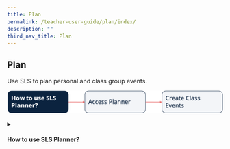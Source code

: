 ```yaml
---
title: Plan
permalink: /teacher-user-guide/plan/index/
description: ""
third_nav_title: Plan
---
```

## Plan
Use SLS to plan personal and class group events.

<a target="_blank" href="/images/2Teacher/Flow-Plan.png"><img alt="Flow Plan" src="/images/2Teacher/Flow-Plan.png"></a>

<details>
 <summary><h4>How to use SLS Planner?</h4></summary>

<ul>
    <li><a target="_blank" href="/teacher-user-guide/plan/access-planner/">(1) Access Planner (New)</a></li>
    <li><a target="_blank" href="/teacher-user-guide/plan/create-class-events/">(2) Create Class Events (New)</a></li>
</ul>
</details>